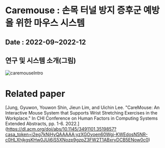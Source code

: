 # Caremouse : 손목 터널 방지 증후군 예방을 위한 마우스 시스템

## Date : 2022-09~2022-12
## 연구 및 시스템 소개(그림)
![caremouseIntro](https://github.com/jieun-lim/careMouse/assets/90019985/b3777c23-2af7-46f2-8b1d-d149cc4f1846)



# Related paper 
[Jung, Gyuwon, Youwon Shin, Jieun Lim, and Uichin Lee. "CareMouse: An Interactive Mouse System that Supports Wrist Stretching Exercises in the Workplace." In CHI Conference on Human Factors in Computing Systems Extended Abstracts, pp. 1-6. 2022.]
(https://dl.acm.org/doi/abs/10.1145/3491101.3519857?casa_token=i2eg7kNjHyQAAAAA:yzXGOvoen60Wgj-KWEdosN5NR-c0HLXhjkgsKHw0JUi6iS5XNozp9gzpZ3FW2T1ABxryDCB5ENow0c0)

